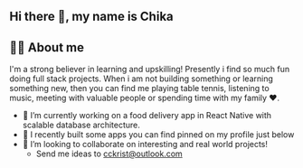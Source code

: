 ## Hi there 👋, my name is Chika

## 🙋‍♂️ About me

I'm a strong believer in learning and upskilling! Presently i find so much fun doing full stack projects. When i am not building something or learning something new, then you can find me playing table tennis, listening to music, meeting with valuable people or spending time with my family ❤️.

- 🔭 I’m currently working on a food delivery app in React Native with scalable database architecture.
- 🌱 I recently built some apps you can find pinned on my profile just below 
- 👯 I’m looking to collaborate on interesting and real world projects!
  - Send me ideas to cckrist@outlook.com

<!--
**chikadim/chikadim** is a ✨ _special_ ✨ repository because its `README.md` (this file) appears on your GitHub profile.

Here are some ideas to get you started:

- 🔭 I’m currently working on ...
- 🌱 I’m currently learning ...
- 👯 I’m looking to collaborate on ...
- 🤔 I’m looking for help with ...
- 💬 Ask me about ...
- 📫 How to reach me: ...
- 😄 Pronouns: ...
- ⚡ Fun fact: ...
-->
